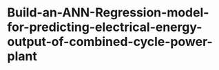 # Build-an-ANN-Regression-model-for-predicting-electrical-energy-output-of-combined-cycle-power-plant